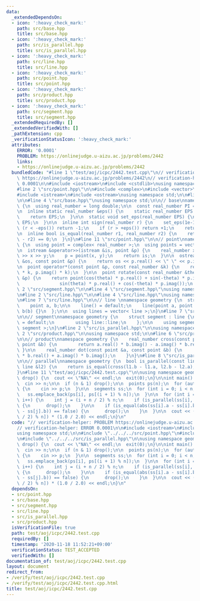 ```yaml
---
data:
  _extendedDependsOn:
  - icon: ':heavy_check_mark:'
    path: src/base.hpp
    title: src/base.hpp
  - icon: ':heavy_check_mark:'
    path: src/is_parallel.hpp
    title: src/is_parallel.hpp
  - icon: ':heavy_check_mark:'
    path: src/line.hpp
    title: src/line.hpp
  - icon: ':heavy_check_mark:'
    path: src/point.hpp
    title: src/point.hpp
  - icon: ':heavy_check_mark:'
    path: src/product.hpp
    title: src/product.hpp
  - icon: ':heavy_check_mark:'
    path: src/segment.hpp
    title: src/segment.hpp
  _extendedRequiredBy: []
  _extendedVerifiedWith: []
  _pathExtension: cpp
  _verificationStatusIcon: ':heavy_check_mark:'
  attributes:
    ERROR: '0.0001'
    PROBLEM: https://onlinejudge.u-aizu.ac.jp/problems/2442
    links:
    - https://onlinejudge.u-aizu.ac.jp/problems/2442
  bundledCode: "#line 1 \"test/aoj/icpc/2442.test.cpp\"\n// verification-helper: PROBLEM\
    \ https://onlinejudge.u-aizu.ac.jp/problems/2442\n// verification-helper: ERROR\
    \ 0.0001\n\n#include <iostream>\n#include <cstdlib>\nusing namespace std;\n\n\
    #line 2 \"src/point.hpp\"\n\n#include <complex>\n#include <vector>\n#include <cmath>\n\
    #include <istream>\n#include <ostream>\nusing namespace std;\n\n#line 2 \"src/base.hpp\"\
    \n\n#line 4 \"src/base.hpp\"\nusing namespace std;\n\n// base\nnamespace geometry\
    \ {\n  using real_number = long double;\n\n  const real_number PI = acos(-1);\n\
    \n  inline static real_number &eps() {\n    static real_number EPS = 1e-10;\n\
    \    return EPS;\n  }\n\n  static void set_eps(real_number EPS) {\n    eps() =\
    \ EPS;\n  }\n\n  inline int sign(real_number r) {\n    set_eps(1e-10);\n    if\
    \ (r < -eps()) return -1;\n    if (r > +eps()) return +1;\n    return 0;\n  }\n\
    \n  inline bool is_equal(real_number r1, real_number r2) {\n    return sign(r1\
    \ - r2) == 0;\n  }\n}\n#line 11 \"src/point.hpp\"\n\n// point\nnamespace geometry\
    \ {\n  using point = complex< real_number >;\n  using points = vector< point >;\n\
    \n  istream &operator>>(istream &is, point &p) {\n    real_number x, y;\n    is\
    \ >> x >> y;\n    p = point(x, y);\n    return is;\n  }\n\n  ostream &operator<<(ostream\
    \ &os, const point &p) {\n    return os << p.real() << \" \" << p.imag();\n  }\n\
    \n  point operator*(const point &p, const real_number &k) {\n    return point(p.real()\
    \ * k, p.imag() * k);\n  }\n\n  point rotate(const real_number &theta, const point\
    \ &p) {\n    return point(cos(theta) * p.real() + sin(-theta) * p.imag(),\n  \
    \               sin(theta) * p.real() + cos(-theta) * p.imag());\n  }\n}\n#line\
    \ 2 \"src/segment.hpp\"\n\n#line 4 \"src/segment.hpp\"\nusing namespace std;\n\
    \n#line 2 \"src/line.hpp\"\n\n#line 4 \"src/line.hpp\"\nusing namespace std;\n\
    \n#line 7 \"src/line.hpp\"\n\n// line \nnamespace geometry {\n  struct line {\n\
    \    point a, b;\n\n    line() = default;\n    line(point a, point b) : a(a),\
    \ b(b) {}\n  };\n\n  using lines = vector< line >;\n}\n#line 7 \"src/segment.hpp\"\
    \n\n// segment\nnamespace geometry {\n    struct segment : line {\n        segment()\
    \ = default;\n        using line::line;\n    };\n\n    using segments = vector<\
    \ segment >;\n}\n#line 2 \"src/is_parallel.hpp\"\n\nusing namespace std;\n\n#line\
    \ 2 \"src/product.hpp\"\n\nusing namespace std;\n\n#line 6 \"src/product.hpp\"\
    \n\n// product\nnamespace geometry {\n    real_number cross(const point &a, const\
    \ point &b) {\n        return a.real() * b.imag() - a.imag() * b.real();\n   \
    \ }\n\n    real_number dot(const point &a, const point &b) {\n        return a.real()\
    \ * b.real() + a.imag() * b.imag();\n    }\n}\n#line 8 \"src/is_parallel.hpp\"\
    \n\n// parallel\nnamespace geometry {\n  bool is_parallel(const line &l1, const\
    \ line &l2) {\n    return is_equal(cross(l1.b - l1.a, l2.b - l2.a), 0);\n  }\n\
    }\n#line 11 \"test/aoj/icpc/2442.test.cpp\"\n\nusing namespace geometry;\n\nvoid\
    \ drop() {\n  cout << \"NA\" << endl;\n  exit(0);\n}\n\nint main() {\n  int n;\n\
    \  cin >> n;\n\n  if (n & 1) drop();\n\n  points ps(n);\n  for (auto &p : ps)\
    \ {\n    cin >> p;\n  }\n\n  segments ss;\n  for (int i = 0; i < n; i++) {\n \
    \   ss.emplace_back(ps[i], ps[(i + 1) % n]);\n  }\n\n  for (int i = 0; i < n;\
    \ i++) {\n    int j = (i + n / 2) % n;\n    if (is_parallel(ss[i], ss[j]) == false)\
    \ {\n      drop();\n    }\n\n    if (is_equal(abs(ss[i].a - ss[i].b), abs(ss[j].a\
    \ - ss[j].b)) == false) {\n      drop();\n    }\n  }\n\n  cout << (ps[0] + ps[(n\
    \ / 2) % n]) * (1.0 / 2.0) << endl;\n}\n"
  code: "// verification-helper: PROBLEM https://onlinejudge.u-aizu.ac.jp/problems/2442\n\
    // verification-helper: ERROR 0.0001\n\n#include <iostream>\n#include <cstdlib>\n\
    using namespace std;\n\n#include \"../../../src/point.hpp\"\n#include \"../../../src/segment.hpp\"\
    \n#include \"../../../src/is_parallel.hpp\"\n\nusing namespace geometry;\n\nvoid\
    \ drop() {\n  cout << \"NA\" << endl;\n  exit(0);\n}\n\nint main() {\n  int n;\n\
    \  cin >> n;\n\n  if (n & 1) drop();\n\n  points ps(n);\n  for (auto &p : ps)\
    \ {\n    cin >> p;\n  }\n\n  segments ss;\n  for (int i = 0; i < n; i++) {\n \
    \   ss.emplace_back(ps[i], ps[(i + 1) % n]);\n  }\n\n  for (int i = 0; i < n;\
    \ i++) {\n    int j = (i + n / 2) % n;\n    if (is_parallel(ss[i], ss[j]) == false)\
    \ {\n      drop();\n    }\n\n    if (is_equal(abs(ss[i].a - ss[i].b), abs(ss[j].a\
    \ - ss[j].b)) == false) {\n      drop();\n    }\n  }\n\n  cout << (ps[0] + ps[(n\
    \ / 2) % n]) * (1.0 / 2.0) << endl;\n}\n"
  dependsOn:
  - src/point.hpp
  - src/base.hpp
  - src/segment.hpp
  - src/line.hpp
  - src/is_parallel.hpp
  - src/product.hpp
  isVerificationFile: true
  path: test/aoj/icpc/2442.test.cpp
  requiredBy: []
  timestamp: '2020-11-18 11:52:21+09:00'
  verificationStatus: TEST_ACCEPTED
  verifiedWith: []
documentation_of: test/aoj/icpc/2442.test.cpp
layout: document
redirect_from:
- /verify/test/aoj/icpc/2442.test.cpp
- /verify/test/aoj/icpc/2442.test.cpp.html
title: test/aoj/icpc/2442.test.cpp
---
```

